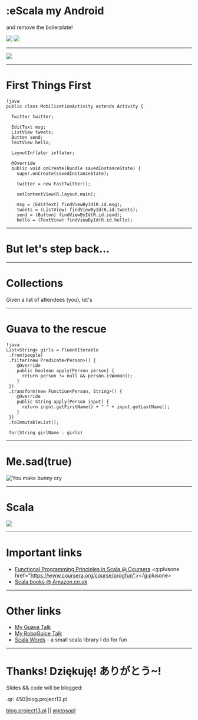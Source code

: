 :eScala my Android
================

<div class="center bigger">
  and remove the boilerplate!
</div>

![](img/androids.png)
![](img/scala_logo.png)

---

![](img/about_me.jpg)

---
First Things First
==================

    !java
    public class MobilizationActivity extends Activity {

      Twitter twitter;

      EditText msg;
      ListView tweets;
      Button send;
      TextView hello;

      LayoutInflater inflater;

      @Override
      public void onCreate(Bundle savedInstanceState) {
        super.onCreate(savedInstanceState);

        twitter = new FastTwitter();

        setContentView(R.layout.main);
        
        msg = (EditText) findViewById(R.id.msg);
        tweets = (ListView) findViewById(R.id.tweets);
        send = (Button) findViewById(R.id.send);
        hello = (TextView) findViewById(R.id.hello);

---

But let's step back...
======================

---

Collections
===========

Given a list of attendees (you),
let's

---

Guava to the rescue
===================

    !java
    List<String> girls = FluentIterable
     .from(people)
     .filter(new Predicate<Person>() {
        @Override
        public boolean apply(Person person) {
          return person != null && person.isWoman();
        }
     })
     .transform(new Function<Person, String>() {
        @Override
        public String apply(Person input) {
          return input.getFirstName() + " " + input.getLastName();
        }
     })
     .toImmutableList();

     for(String girlName : girls)
       


---

Me.sad(true)
============

![You make bunny cry](img/bunny.jpg)

---

Scala
=====
![](img/scala_logo.png)

---

Important links
===============

* [Functional Programming Principles in Scala @ Coursera](https://www.coursera.org/course/progfun) <g:plusone href="https://www.coursera.org/course/progfun"></g:plusone>
* [Scala books @ Amazon.co.uk](http://www.amazon.co.uk/s/ref=sr_nr_scat_266239_ln?rh=n%3A266239%2Ck%3Ascala&keywords=scala&ie=UTF8&qid=1348091903&scn=266239&h=700c5471dfd5e057ca5b89d7b98fe67f46ba965a)



<!-- Place this render call where appropriate -->
<script type="text/javascript">
  (function() {
    var po = document.createElement('script'); po.type = 'text/javascript'; po.async = true;
    po.src = 'https://apis.google.com/js/plusone.js';
    var s = document.getElementsByTagName('script')[0]; s.parentNode.insertBefore(po, s);
  })();
</script>

---

Other links
===========

* [My Guava Talk](http://www.blog.project13.pl/index.php/coding/1636/google-guava-presentation-from-google-io-extended-2012/)
* [My RoboGuice Talk](http://www.blog.project13.pl/index.php/project13/1389/conference-deep-dive-into-roboguice-cracow-mobi/)
* [Scala Words](http://ktoso.github.com/scala-words/) - a small scala library I do for fun

---

Thanks! Dziękuję! ありがとう~!
=========================
<div class="center bigger">Slides &amp;&amp; code will be blogged:</div>

.qr: 450|blog.project13.pl

<div class="center">
  <a href="http://www.project13">blog.project13.pl</a>
  || 
  <a href="http://www.twitter.com/ktosopl">@ktosopl</a>
</div>
